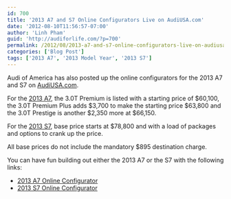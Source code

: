 ```yaml
---
id: 700
title: '2013 A7 and S7 Online Configurators Live on AudiUSA.com'
date: '2012-08-10T11:56:57-07:00'
author: 'Linh Pham'
guid: 'http://audiforlife.com/?p=700'
permalink: /2012/08/2013-a7-and-s7-online-configurators-live-on-audiusa-com/
categories: ['Blog Post']
tags: ['2013 A7', '2013 Model Year', '2013 S7']
---
```


Audi of America has also posted up the online configurators for the 2013 A7 and S7 on [AudiUSA.com](http://www.audiusa.com/).

For the [2013 A7](http://models.audiusa.com/a7), the 3.0T Premium is listed with a starting price of $60,100, the 3.0T Premium Plus adds $3,700 to make the starting price $63,800 and the 3.0T Prestige is another $2,350 more at $66,150.

For the [2013 S7](http://models.audiusa.com/s7-sedan), base price starts at $78,800 and with a load of packages and options to crank up the price.

All base prices do not include the mandatory $895 destination charge.

You can have fun building out either the 2013 A7 or the S7 with the following links:

* [2013 A7 Online Configurator](http://configurator.audiusa.com/acc/aoa.do?cid=A7-SB-2013)
* [2013 S7 Online Configurator](http://configurator.audiusa.com/acc/aoa.do?cid=S7-SB-2013)
